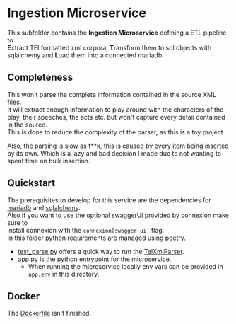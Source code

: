 # Ingestion Microservice

This subfolder contains the **Ingestion Microservice** defining a ETL pipeline to  
**E**xtract TEI formatted xml corpora, **T**ransform them to sql objects with 
sqlalchemy and **L**oad them into a connected mariadb.

## Completeness
This won't parse the complete information contained in the source XML files.  
It will extract enough information to play around with the characters of the play,
their speeches, the acts etc. but won't capture every detail contained in the source.  
This is done to reduce the complexity of the parser, as this is a toy project.  

Also, the parsing is slow as f**k, this is caused by every item being inserted by 
its own. Which is a lazy and bad decision I made due to not wanting to spent time on 
bulk insertion.

## Quickstart

The prerequisites to develop for this service are the dependencies for [mariadb](https://mariadb.org/) and [sqlalchemy](https://www.sqlalchemy.org/).  
Also if you want to use the optional swaggerUi provided by connexion make sure to  
install connexion with the `connexion[swagger-ui]` flag.  
In this folder python requirements are managed using [poetry](https://python-poetry.org/).

 - [test_parse.py](./test_parse.py) offers a quick way to run the
[TeiXmlParser](./ingestion/tei_xml_parser.py).  
 - [app.py](./app.py) is the python entrypoint for the microservice.
    - When running the microservice locally env vars can be provided in `app.env` in 
      this directory.
      

## Docker

The [Dockerfile](Dockerfile) isn't finished.
